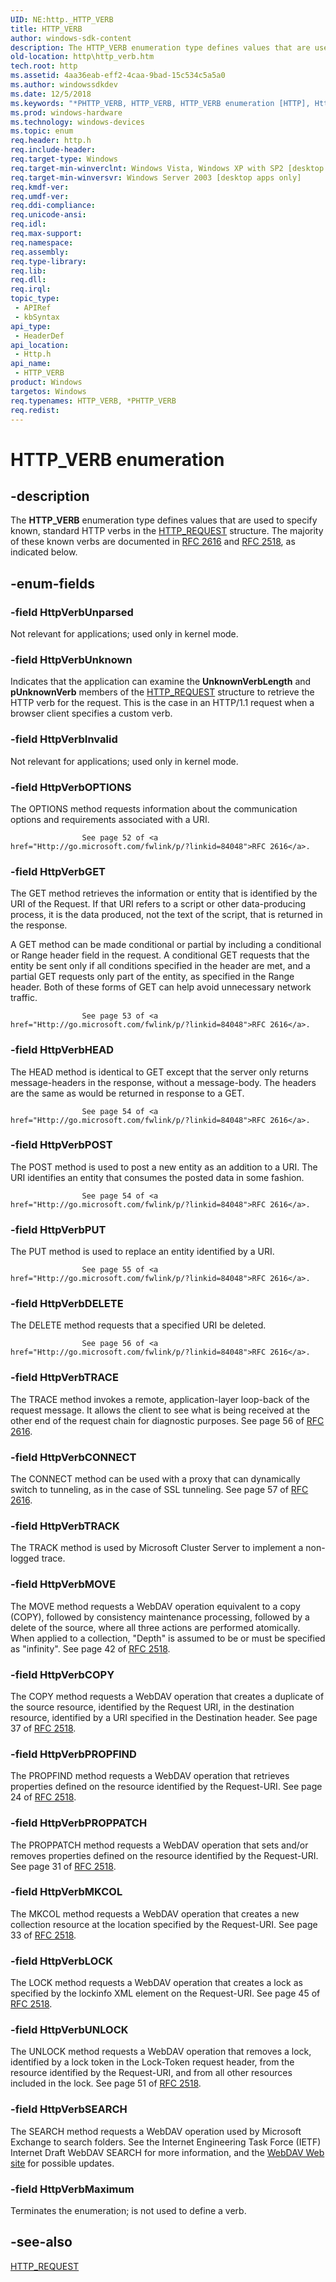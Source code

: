 ```yaml
---
UID: NE:http._HTTP_VERB
title: HTTP_VERB
author: windows-sdk-content
description: The HTTP_VERB enumeration type defines values that are used to specify known, standard HTTP verbs in the HTTP_REQUEST structure. The majority of these known verbs are documented in RFC 2616 and RFC 2518, as indicated below.
old-location: http\http_verb.htm
tech.root: http
ms.assetid: 4aa36eab-eff2-4caa-9bad-15c534c5a5a0
ms.author: windowssdkdev
ms.date: 12/5/2018
ms.keywords: "*PHTTP_VERB, HTTP_VERB, HTTP_VERB enumeration [HTTP], HttpVerbCONNECT, HttpVerbCOPY, HttpVerbDELETE, HttpVerbGET, HttpVerbHEAD, HttpVerbInvalid, HttpVerbLOCK, HttpVerbMKCOL, HttpVerbMOVE, HttpVerbMaximum, HttpVerbOPTIONS, HttpVerbPOST, HttpVerbPROPFIND, HttpVerbPROPPATCH, HttpVerbPUT, HttpVerbSEARCH, HttpVerbTRACE, HttpVerbTRACK, HttpVerbUNLOCK, HttpVerbUnknown, HttpVerbUnparsed, PHTTP_VERB, PHTTP_VERB enumeration pointer [HTTP], _http_http_verb, http.http_verb, http/HTTP_VERB, http/HttpVerbCONNECT, http/HttpVerbCOPY, http/HttpVerbDELETE, http/HttpVerbGET, http/HttpVerbHEAD, http/HttpVerbInvalid, http/HttpVerbLOCK, http/HttpVerbMKCOL, http/HttpVerbMOVE, http/HttpVerbMaximum, http/HttpVerbOPTIONS, http/HttpVerbPOST, http/HttpVerbPROPFIND, http/HttpVerbPROPPATCH, http/HttpVerbPUT, http/HttpVerbSEARCH, http/HttpVerbTRACE, http/HttpVerbTRACK, http/HttpVerbUNLOCK, http/HttpVerbUnknown, http/HttpVerbUnparsed, http/PHTTP_VERB"
ms.prod: windows-hardware
ms.technology: windows-devices
ms.topic: enum
req.header: http.h
req.include-header: 
req.target-type: Windows
req.target-min-winverclnt: Windows Vista, Windows XP with SP2 [desktop apps only]
req.target-min-winversvr: Windows Server 2003 [desktop apps only]
req.kmdf-ver: 
req.umdf-ver: 
req.ddi-compliance: 
req.unicode-ansi: 
req.idl: 
req.max-support: 
req.namespace: 
req.assembly: 
req.type-library: 
req.lib: 
req.dll: 
req.irql: 
topic_type:
 - APIRef
 - kbSyntax
api_type:
 - HeaderDef
api_location:
 - Http.h
api_name:
 - HTTP_VERB
product: Windows
targetos: Windows
req.typenames: HTTP_VERB, *PHTTP_VERB
req.redist: 
---
```


# HTTP_VERB enumeration


## -description


The 
<b>HTTP_VERB</b> enumeration type defines values that are used to specify known, standard HTTP verbs in the 
<a href="https://msdn.microsoft.com/e592cf54-df6d-472b-a736-c44a5ccdd3d2">HTTP_REQUEST</a> structure. The majority of these known verbs are  documented in <a href="Http://go.microsoft.com/fwlink/p/?linkid=84048">RFC 2616</a> and 
<a href="Http://go.microsoft.com/fwlink/p/?linkid=84046">RFC 2518</a>, as indicated below.


## -enum-fields




### -field HttpVerbUnparsed

Not relevant for applications; used only in kernel mode.


### -field HttpVerbUnknown

Indicates that the application can examine the <b>UnknownVerbLength</b> and <b>pUnknownVerb</b> members of the <a href="https://msdn.microsoft.com/e592cf54-df6d-472b-a736-c44a5ccdd3d2">HTTP_REQUEST</a> structure to retrieve the HTTP verb for the request.  This is the case in an HTTP/1.1 request when a browser client specifies a custom verb.


### -field HttpVerbInvalid

Not relevant for applications; used only in kernel mode.


### -field HttpVerbOPTIONS

The OPTIONS method requests information about the communication options  and requirements associated with a URI.


					See page 52 of <a href="Http://go.microsoft.com/fwlink/p/?linkid=84048">RFC 2616</a>.


### -field HttpVerbGET

The GET method  retrieves the information or entity that is identified by the URI of the Request. If that URI refers to a script or other data-producing process, it is the data produced, not the text of the script, that is returned in the response.

A GET method can be made conditional or partial by including a conditional  or Range header field in the request. A conditional GET requests that the entity be sent only if all conditions specified in the header are met, and a partial GET requests only part of the entity, as specified in the Range header. Both of these forms of GET can help avoid unnecessary network traffic.


					See page 53 of <a href="Http://go.microsoft.com/fwlink/p/?linkid=84048">RFC 2616</a>.


### -field HttpVerbHEAD

The HEAD method is identical to GET except that the server only returns message-headers in the response, without a message-body. The headers are the same as would be returned in response to a GET.


					See page 54 of <a href="Http://go.microsoft.com/fwlink/p/?linkid=84048">RFC 2616</a>.


### -field HttpVerbPOST

The POST method is used to post a new entity as an addition to  a URI.
The URI identifies an entity that  consumes the posted data in some fashion.


					See page 54 of <a href="Http://go.microsoft.com/fwlink/p/?linkid=84048">RFC 2616</a>.


### -field HttpVerbPUT

The PUT method is used to replace an entity identified by a URI.


					See page 55 of <a href="Http://go.microsoft.com/fwlink/p/?linkid=84048">RFC 2616</a>.


### -field HttpVerbDELETE

The
					DELETE method requests that a specified URI be deleted.


					See page 56 of <a href="Http://go.microsoft.com/fwlink/p/?linkid=84048">RFC 2616</a>.


### -field HttpVerbTRACE

The TRACE method invokes a remote, application-layer loop-back of the request message.
					It allows the client to see what is being received at the other
   end of the request chain for diagnostic
   purposes. See page 56 of <a href="Http://go.microsoft.com/fwlink/p/?linkid=84048">RFC 2616</a>.


### -field HttpVerbCONNECT

The CONNECT
					method can be used with a proxy that can dynamically switch to tunneling, as in the case of SSL tunneling. See page 57 of <a href="Http://go.microsoft.com/fwlink/p/?linkid=84048">RFC 2616</a>.


### -field HttpVerbTRACK

The TRACK method is used by Microsoft Cluster Server to implement a non-logged trace.


### -field HttpVerbMOVE

The MOVE method requests a WebDAV operation
   equivalent to a copy (COPY), followed by consistency maintenance
   processing, followed by a delete of the source, where all three
   actions are performed atomically. When applied to a collection, "Depth" is assumed to be or must be specified as "infinity". See page 42 of <a href="Http://go.microsoft.com/fwlink/p/?linkid=84046">RFC 2518</a>.


### -field HttpVerbCOPY

The COPY method requests a WebDAV operation that creates a duplicate of the source resource,
   identified by the Request URI, in the destination resource,
   identified by a URI specified in the Destination header. See page 37 of <a href="Http://go.microsoft.com/fwlink/p/?linkid=84046">RFC 2518</a>.


### -field HttpVerbPROPFIND

The PROPFIND method requests a WebDAV operation that retrieves properties defined on the resource
   identified by the Request-URI. See page 24 of <a href="Http://go.microsoft.com/fwlink/p/?linkid=84046">RFC 2518</a>.


### -field HttpVerbPROPPATCH

The PROPPATCH method requests a WebDAV operation that sets and/or removes properties defined on the resource
   identified by the Request-URI. See page 31 of <a href="Http://go.microsoft.com/fwlink/p/?linkid=84046">RFC 2518</a>.


### -field HttpVerbMKCOL

The MKCOL method requests a WebDAV operation that creates a new collection
					 resource at the location specified by
   the Request-URI. See page 33 of <a href="Http://go.microsoft.com/fwlink/p/?linkid=84046">RFC 2518</a>.


### -field HttpVerbLOCK

The LOCK method requests a  WebDAV operation that creates a lock as specified by the lockinfo
   XML element on the Request-URI. See page 45 of <a href="Http://go.microsoft.com/fwlink/p/?linkid=84046">RFC 2518</a>.


### -field HttpVerbUNLOCK

The UNLOCK method requests a WebDAV operation that removes a lock, identified by a lock token in
   the Lock-Token request header, from the resource identified by the Request-URI, and from all other
   resources included in the lock. See page 51 of <a href="Http://go.microsoft.com/fwlink/p/?linkid=84046">RFC 2518</a>.


### -field HttpVerbSEARCH

The SEARCH method requests a WebDAV operation used by
					Microsoft Exchange to search folders. See the Internet Engineering Task Force (IETF) Internet Draft WebDAV SEARCH for more information, and the <a href="Http://go.microsoft.com/fwlink/p/?linkid=84164">WebDAV Web site</a> for possible updates.


### -field HttpVerbMaximum

Terminates the enumeration; is not used to define a verb.


## -see-also




<a href="https://msdn.microsoft.com/e592cf54-df6d-472b-a736-c44a5ccdd3d2">HTTP_REQUEST</a>
 

 

